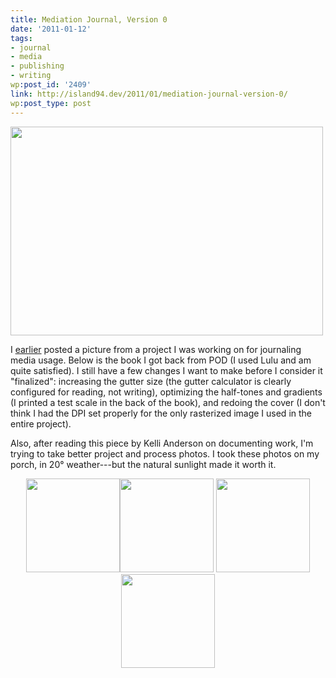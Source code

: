 ```yaml
---
title: Mediation Journal, Version 0
date: '2011-01-12'
tags:
- journal
- media
- publishing
- writing
wp:post_id: '2409'
link: http://island94.dev/2011/01/mediation-journal-version-0/
wp:post_type: post
---
```


<a href="http://www.island94.org/wp-content/uploads/2011/01/mediation-3.jpg" class="img"><img class="aligncenter size-medium wp-image-2413" title="mediation-3" src="http://www.island94.org/wp-content/uploads/2011/01/mediation-3-500x334.jpg" alt="" width="500" height="334" /></a>

I <a href="http://www.island94.org/2010/12/mediation-journal-pieces/">earlier</a> posted a picture from a project I was working on for journaling media usage. Below is the book I got back from POD (I used Lulu and am quite satisfied). I still have a few changes I want to make before I consider it "finalized": increasing the gutter size (the gutter calculator is clearly configured for reading, not writing), optimizing the half-tones and gradients (I printed a test scale in the back of the book), and redoing the cover (I don't think I had the DPI set properly for the only rasterized image I used in the entire project).

Also, after reading this piece by Kelli Anderson on documenting work, I'm trying to take better project and process photos. I took these photos on my porch, in 20° weather---but the natural sunlight made it worth it.

<p style="text-align: center;"><a href="http://www.island94.org/wp-content/uploads/2011/01/mediation-1.jpg" class="img"><img class="size-thumbnail wp-image-2411" title="mediation-1" src="http://www.island94.org/wp-content/uploads/2011/01/mediation-1-150x150.jpg" alt="" width="150" height="150" /></a><a href="http://www.island94.org/wp-content/uploads/2011/01/mediation-2.jpg" class="img"><img class="size-thumbnail wp-image-2412" title="mediation-2" src="http://www.island94.org/wp-content/uploads/2011/01/mediation-2-150x150.jpg" alt="" width="150" height="150" /></a>
<a href="http://www.island94.org/wp-content/uploads/2011/01/mediation-5.jpg" class="img"><img title="mediation-5" src="http://www.island94.org/wp-content/uploads/2011/01/mediation-5-150x150.jpg" alt="" width="150" height="150" /></a><a href="http://www.island94.org/wp-content/uploads/2011/01/mediation-4.jpg" class="img"><img class="size-thumbnail wp-image-2414" title="mediation-4" src="http://www.island94.org/wp-content/uploads/2011/01/mediation-4-150x150.jpg" alt="" width="150" height="150" /></a></p>
